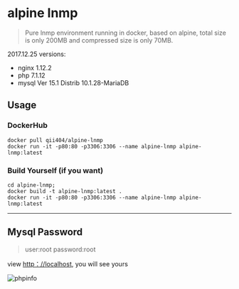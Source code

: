 # alpine lnmp

> Pure lnmp environment running in docker, based on alpine, total size is only 200MB and compressed size is only 70MB.

2017.12.25 versions:

 - nginx 1.12.2
 - php 7.1.12
 - mysql Ver 15.1 Distrib 10.1.28-MariaDB

 ## Usage

 ### DockerHub

 ```
docker pull qii404/alpine-lnmp
docker run -it -p80:80 -p3306:3306 --name alpine-lnmp alpine-lnmp:latest
 ```

 ### Build Yourself (if you want)

 ```
cd alpine-lnmp;
docker build -t alpine-lnmp:latest .
docker run -it -p80:80 -p3306:3306 --name alpine-lnmp alpine-lnmp:latest
 ```

 -------

## Mysql Password

> user:root  password:root


view
 [http：//localhost](http：//localhost), you will see yours

 ![phpinfo](https://ws1.sinaimg.cn/large/71405cably1fmt3fod4nuj20oe0i2djf.jpg)

